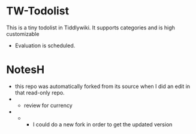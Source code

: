 # TW-Todolist
This is a tiny todolist in Tiddlywiki. It supports categories and is high customizable

* Evaluation is scheduled.


# NotesH

* this repo was automatically forked from its source when I did an edit in that read-only repo.
* * review for currency
* * * I could do a new fork in order to get the updated version
